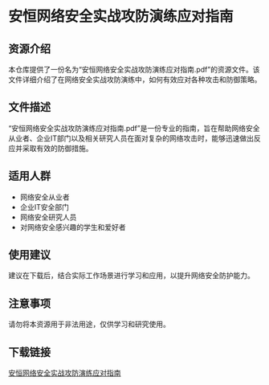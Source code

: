 # 安恒网络安全实战攻防演练应对指南

## 资源介绍

本仓库提供了一份名为“安恒网络安全实战攻防演练应对指南.pdf”的资源文件。该文件详细介绍了在网络安全实战攻防演练中，如何有效应对各种攻击和防御策略。

## 文件描述

“安恒网络安全实战攻防演练应对指南.pdf”是一份专业的指南，旨在帮助网络安全从业者、企业IT部门以及相关研究人员在面对复杂的网络攻击时，能够迅速做出反应并采取有效的防御措施。

## 适用人群

- 网络安全从业者
- 企业IT安全部门
- 网络安全研究人员
- 对网络安全感兴趣的学生和爱好者

## 使用建议

建议在下载后，结合实际工作场景进行学习和应用，以提升网络安全防护能力。

## 注意事项

请勿将本资源用于非法用途，仅供学习和研究使用。

## 下载链接

[安恒网络安全实战攻防演练应对指南](https://pan.quark.cn/s/70cc8492cf94)